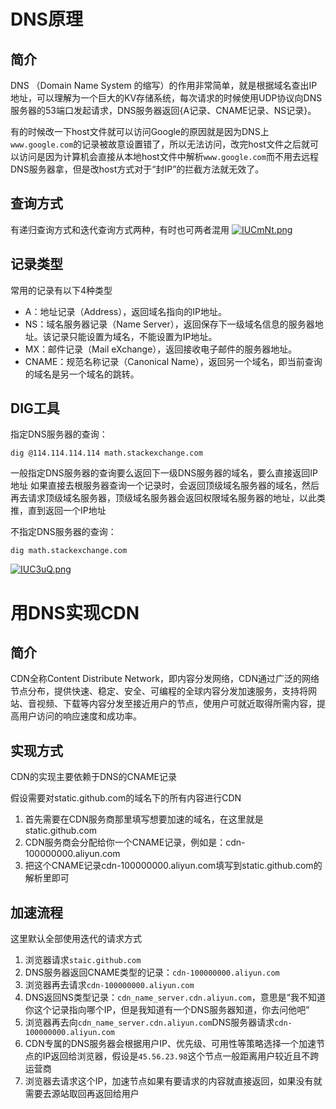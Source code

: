 # DNS原理
## 简介
DNS （Domain Name System 的缩写）的作用非常简单，就是根据域名查出IP地址，可以理解为一个巨大的KV存储系统，每次请求的时候使用UDP协议向DNS服务器的53端口发起请求，DNS服务器返回{A记录、CNAME记录、NS记录}。

有的时候改一下host文件就可以访问Google的原因就是因为DNS上```www.google.com```的记录被故意设置错了，所以无法访问，改完host文件之后就可以访问是因为计算机会直接从本地host文件中解析```www.google.com```而不用去远程DNS服务器拿，但是改host方式对于“封IP”的拦截方法就无效了。

## 查询方式
有递归查询方式和迭代查询方式两种，有时也可两者混用
[![IUCmNt.png](https://z3.ax1x.com/2021/11/10/IUCmNt.png)](https://imgtu.com/i/IUCmNt)

## 记录类型
常用的记录有以下4种类型
- A：地址记录（Address），返回域名指向的IP地址。
- NS：域名服务器记录（Name Server），返回保存下一级域名信息的服务器地址。该记录只能设置为域名，不能设置为IP地址。
- MX：邮件记录（Mail eXchange），返回接收电子邮件的服务器地址。
- CNAME：规范名称记录（Canonical Name），返回另一个域名，即当前查询的域名是另一个域名的跳转。

## DIG工具
指定DNS服务器的查询：
```
dig @114.114.114.114 math.stackexchange.com
```
一般指定DNS服务器的查询要么返回下一级DNS服务器的域名，要么直接返回IP地址
如果直接去根服务器查询一个记录时，会返回顶级域名服务器的域名，然后再去请求顶级域名服务器，顶级域名服务器会返回权限域名服务器的地址，以此类推，直到返回一个IP地址

不指定DNS服务器的查询：
```
dig math.stackexchange.com
```
[![IUC3uQ.png](https://z3.ax1x.com/2021/11/10/IUC3uQ.png)](https://imgtu.com/i/IUC3uQ)

# 用DNS实现CDN
## 简介
CDN全称Content Distribute Network，即内容分发网络，CDN通过广泛的网络节点分布，提供快速、稳定、安全、可编程的全球内容分发加速服务，支持将网站、音视频、下载等内容分发至接近用户的节点，使用户可就近取得所需内容，提高用户访问的响应速度和成功率。

## 实现方式
CDN的实现主要依赖于DNS的CNAME记录

假设需要对static.github.com的域名下的所有内容进行CDN
1. 首先需要在CDN服务商那里填写想要加速的域名，在这里就是static.github.com
2. CDN服务商会分配给你一个CNAME记录，例如是：cdn-100000000.aliyun.com
3. 把这个CNAME记录cdn-100000000.aliyun.com填写到static.github.com的解析里即可

## 加速流程
这里默认全部使用迭代的请求方式
1. 浏览器请求```staic.github.com```
2. DNS服务器返回CNAME类型的记录：```cdn-100000000.aliyun.com```
3. 浏览器再去请求```cdn-100000000.aliyun.com```
4. DNS返回NS类型记录：```cdn_name_server.cdn.aliyun.com```，意思是“我不知道你这个记录指向哪个IP，但是我知道有一个DNS服务器知道，你去问他吧”
5. 浏览器再去向```cdn_name_server.cdn.aliyun.com```DNS服务器请求```cdn-100000000.aliyun.com```
6. CDN专属的DNS服务器会根据用户IP、优先级、可用性等策略选择一个加速节点的IP返回给浏览器，假设是```45.56.23.98```这个节点一般距离用户较近且不跨运营商
7. 浏览器去请求这个IP，加速节点如果有要请求的内容就直接返回，如果没有就需要去源站取回再返回给用户
